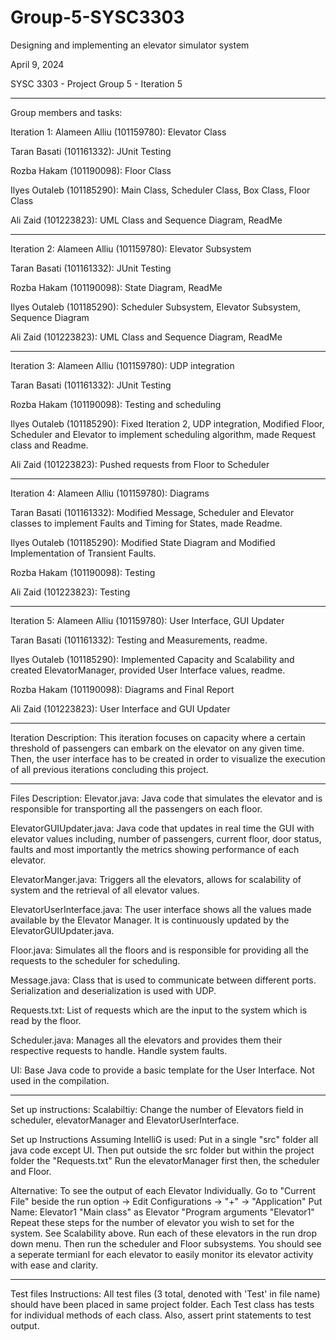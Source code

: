 # Group-5-SYSC3303
Designing and implementing  an elevator simulator system 

April 9, 2024 

SYSC 3303 - Project Group 5 - Iteration 5

------------------------------------------------------------------------------------------------------
Group members and tasks:

Iteration 1:
Alameen Alliu (101159780): Elevator Class

Taran Basati (101161332): JUnit Testing

Rozba Hakam (101190098): Floor Class 

Ilyes Outaleb (101185290): Main Class, Scheduler Class, Box Class, Floor Class 

Ali Zaid (101223823): UML Class and Sequence Diagram, ReadMe

------------------------------------------------------------------------------------------------------
Iteration 2:
Alameen Alliu (101159780): Elevator Subsystem

Taran Basati (101161332): JUnit Testing

Rozba Hakam (101190098): State Diagram, ReadMe

Ilyes Outaleb (101185290): Scheduler Subsystem, Elevator Subsystem, Sequence Diagram

Ali Zaid (101223823): UML Class and Sequence Diagram, ReadMe

------------------------------------------------------------------------------------------------------
Iteration 3: 
Alameen Alliu (101159780): UDP integration

Taran Basati (101161332): JUnit Testing

Rozba Hakam (101190098): Testing and scheduling

Ilyes Outaleb (101185290): Fixed Iteration 2, UDP integration, Modified Floor, Scheduler and Elevator to implement scheduling algorithm, made Request class and Readme.

Ali Zaid (101223823): Pushed requests from Floor to Scheduler

------------------------------------------------------------------------------------------------------------------------------------------

Iteration 4: 
Alameen Alliu (101159780): Diagrams

Taran Basati (101161332): Modified Message, Scheduler and Elevator classes to implement Faults and Timing for States, made Readme.

Ilyes Outaleb (101185290): Modified State Diagram and Modified Implementation of Transient Faults.

Rozba Hakam (101190098): Testing

Ali Zaid (101223823): Testing

------------------------------------------------------------------------------------------------------------------------------------------
Iteration 5: 
Alameen Alliu (101159780): User Interface, GUI Updater

Taran Basati (101161332): Testing and Measurements, readme.

Ilyes Outaleb (101185290): Implemented Capacity and Scalability and created ElevatorManager, provided User Interface values, readme.

Rozba Hakam (101190098): Diagrams and Final Report

Ali Zaid (101223823): User Interface and GUI Updater

------------------------------------------------------------------------------------------------------------------------------------------
Iteration Description: 
This iteration focuses on capacity where a certain threshold of passengers can embark on the elevator on any given time. Then, the user interface has 
to be created in order to visualize the execution of all previous iterations concluding this project.


------------------------------------------------------------------------------------------------------------------------------------------

Files Description:
Elevator.java: Java code that simulates the elevator and is responsible for transporting all the passengers on each floor.

ElevatorGUIUpdater.java: Java code that updates in real time the GUI with elevator values including, number of passengers, current floor, door status, faults and 
most importantly the metrics showing performance of each elevator.

ElevatorManger.java: Triggers all the elevators, allows for scalability of system and the retrieval of all elevator values.

ElevatorUserInterface.java: The user interface shows all the values made available by the Elevator Manager. It is continuously updated by the ElevatorGUIUpdater.java.

Floor.java: Simulates all the floors and is responsible for providing all the requests to the scheduler for scheduling.

Message.java: Class that is used to communicate between different ports. Serialization and deserialization is used with UDP.

Requests.txt: List of requests which are the input to the system which is read by the floor.

Scheduler.java: Manages all the elevators and provides them their respective requests to handle. Handle system faults.

UI: Base Java code to provide a basic template for the User Interface. Not used in the compilation.

------------------------------------------------------------------------------------------------------------------------------------------
Set up instructions: 
Scalabiltiy: Change the number of Elevators field in scheduler, elevatorManager and ElevatorUserInterface.

Set up Instructions Assuming IntelliG is used:
Put in a single "src" folder all java code except UI.
Then put outside the src folder but within the project folder the "Requests.txt"
Run the elevatorManager first then, the scheduler and Floor.

Alternative:
To see the output of each Elevator Individually. Go to "Current File" beside the run option -> Edit Configurations -> "+" -> "Application"
Put Name: Elevator1
"Main class" as Elevator
"Program arguments "Elevator1"
Repeat these steps for the number of elevator you wish to set for the system. See Scalability above.
Run each of these elevators in the run drop down menu.
Then run the scheduler and Floor subsystems.
You should see a seperate termianl for each elevator to easily monitor its elevator activity with ease and clarity.

------------------------------------------------------------------------------------------------------------------------------------------
Test files Instructions: 
All test files (3 total, denoted with 'Test' in file name) should have been placed in same project folder. 
Each Test class has tests for individual methods of each class. Also, assert print statements to test output.


